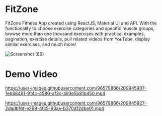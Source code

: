 # FitZone
FitZone Fitness App created using ReactJS, Material UI and API. With the functionality to choose exercise categories and specific muscle groups, browse more than one thousand exercises with practical examples, pagination, exercise details, pull related videos from YouTube, display similar exercises, and much more!


![Screenshot (86)](https://user-images.githubusercontent.com/96579866/209845994-720489b6-a843-4a17-94c2-d62b574c783d.png)



# Demo Video



https://user-images.githubusercontent.com/96579866/209845907-1eb68491-914c-4580-af3c-a93e5b81b450.mp4





https://user-images.githubusercontent.com/96579866/209845927-2dadbf6f-e299-4fc5-93ae-b370d12dbe01.mp4

